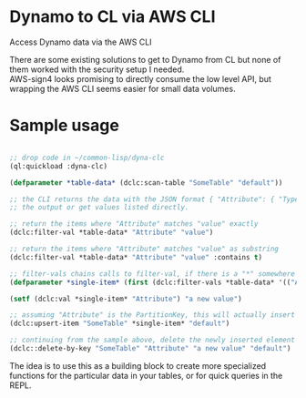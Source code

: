 # Dynamo to CL via AWS CLI

Access Dynamo data via the AWS CLI

There are some existing solutions to get to Dynamo from CL but none of them worked with the security setup I needed.  
AWS-sign4 looks promising to directly consume the low level API, but wrapping the AWS CLI seems easier for small data volumes.  

# Sample usage

```lisp

;; drop code in ~/common-lisp/dyna-clc
(ql:quickload :dyna-clc)

(defparameter *table-data* (dclc:scan-table "SomeTable" "default"))

;; the CLI returns the data with the JSON format { "Attribute": { "Type": "Value" } }, so helpers are provided to filter
;; the output or get values listed directly.

;; return the items where "Attribute" matches "value" exactly
(dclc:filter-val *table-data* "Attribute" "value")

;; return the items where "Attribute" matches "value" as substring
(dclc:filter-val *table-data* "Attribute" "value" :contains t)

;; filter-vals chains calls to filter-val, if there is a "*" somewhere in the string it uses :contains t
(defparameter *single-item* (first (dclc:filter-vals *table-data* '(("Attribute" "val*") ("AnotherAttr" "777")))))

(setf (dclc:val *single-item* "Attribute") "a new value")

;; assuming "Attribute" is the PartitionKey, this will actually insert a new element
(dclc:upsert-item "SomeTable" *single-item* "default")

;; continuing from the sample above, delete the newly inserted element
(dclc::delete-by-key "SomeTable" "Attribute" "a new value" "default")
```

The idea is to use this as a building block to create more specialized functions for the particular data in your tables, or for quick queries in the REPL.

